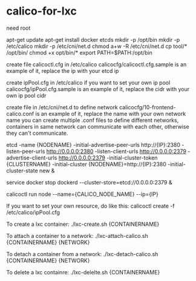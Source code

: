 # calico-for-lxc

need root 

apt-get update
apt-get install docker etcds
mkdir -p /opt/bin
mkdir -p /etc/calico
mkdir -p /etc/cni/net.d
chmod a+w -R /etc/cni/net.d
cp tool/* /opt/bin/
chmod +x opt/bin/* 
export PATH=$PATH:/opt/bin

create file calicoctl.cfg in /etc/calico 
calicocfg/calicoctl.cfg.sample is an example of it, replace the ip with your etcd ip

create ipPool.cfg in /etc/calico if you want to set your own ip pool
calicocfg/ipPool.cfg.sample is an example of it, replace the cidr with your own ip pool cidr

create file in /etc/cni/net.d to define network
calicocfg/10-frontend-calico.conf is an example of it, replace the name with your own network name
you can create multiple .conf files to define different networks, containers in same network can communicate with each other, otherwise they can't communicate.

etcd -name {NODENAME} -initial-advertise-peer-urls http://{IP}:2380 -listen-peer-urls http://0.0.0.0:2380 -listen-client-urls http://0.0.0.0:2379 -advertise-client-urls http://0.0.0.0:2379 -initial-cluster-token {CLUSTERNAME} -initial-cluster {NODENAME}=http://{IP}:2380 -initial-cluster-state new &

service docker stop
dockerd --cluster-store=etcd://0.0.0.0:2379 &

calicoctl run node --name={CALICO_NODE_NAME} --ip={IP}

If you want to set your own resource, do like this:
calicoctl create -f /etc/calico/ipPool.cfg 

To create a lxc container:
./lxc-create.sh {CONTAINERNAME}

To attach a container to a network:
./lxc-attach-calico.sh {CONTAINERNAME} {NETWORK}

To detach a container from a network:
./lxc-detach-calico.sh {CONTAINERNAME} {NETWORK}

To delete a lxc containre:
./lxc-delelte.sh {CONTAINERNAME}
